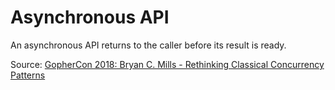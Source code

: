# Asynchronous API

An asynchronous API returns to the caller before its result is ready.

Source: [GopherCon 2018: Bryan C. Mills - Rethinking Classical Concurrency Patterns](https://www.youtube.com/watch?v=5zXAHh5tJqQ)
